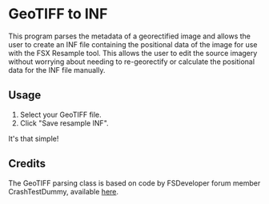GeoTIFF to INF
==============

This program parses the metadata of a georectified image and allows the user to create an INF file containing the positional data of the image for use with the FSX Resample tool.  This allows the user to edit the source imagery without worrying about needing to re-georectify or calculate the positional data for the INF file manually.

Usage
---
1. Select your GeoTIFF file.
2. Click "Save resample INF".

It's that simple!

Credits
---
The GeoTIFF parsing class is based on code by FSDeveloper forum member CrashTestDummy, available [here](http://www.fsdeveloper.com/forum/showthread.php?p=130356#post130356).
